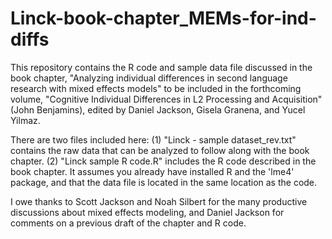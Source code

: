 # Linck-book-chapter_MEMs-for-ind-diffs
This repository contains the R code and sample data file discussed in the book chapter, "Analyzing individual differences in second language research with mixed effects models" to be included in the forthcoming volume, "Cognitive Individual Differences in L2 Processing and Acquisition" (John Benjamins), edited by Daniel Jackson, Gisela Granena, and Yucel Yilmaz.

There are two files included here:
  (1) "Linck - sample dataset_rev.txt" contains the raw data that can be analyzed to follow along with the book chapter.
  (2) "Linck sample R code.R" includes the R code described in the book chapter. It assumes you already have installed R and the 'lme4' package, and that the data file is located in the same location as the code.

I owe thanks to Scott Jackson and Noah Silbert for the many productive discussions about mixed effects modeling, and Daniel Jackson for comments on a previous draft of the chapter and R code. 
